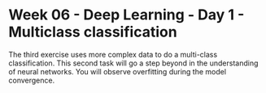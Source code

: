 # Week 06 - Deep Learning - Day 1 - Multiclass classification

The third exercise uses more complex data to do a multi-class classification. This second task will go a step beyond in the understanding of neural networks. You will observe overfitting during the model convergence.

